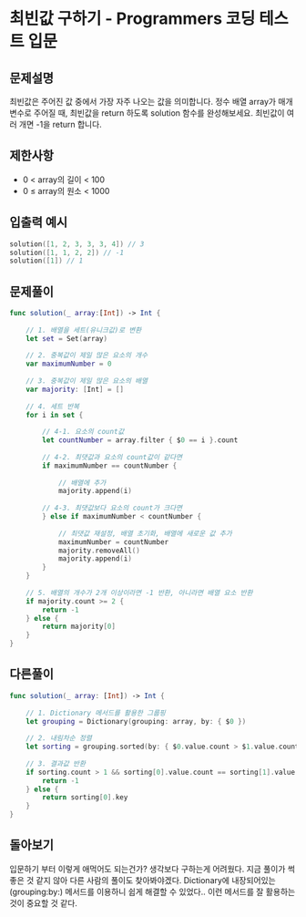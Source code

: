 # 최빈값 구하기 - Programmers 코딩 테스트 입문

## 문제설명
최빈값은 주어진 값 중에서 가장 자주 나오는 값을 의미합니다. 정수 배열 array가 매개변수로 주어질 때, 최빈값을 return 하도록 solution 함수를 완성해보세요. 최빈값이 여러 개면 -1을 return 합니다.

## 제한사항
- 0 < array의 길이 < 100
- 0 ≤ array의 원소 < 1000

## 입출력 예시
~~~swift
solution([1, 2, 3, 3, 3, 4]) // 3
solution([1, 1, 2, 2]) // -1
solution([1]) // 1
~~~

## 문제풀이 
~~~swift
func solution(_ array:[Int]) -> Int {
    
    // 1. 배열을 세트(유니크값)로 변환
    let set = Set(array)
    
    // 2. 중복값이 제일 많은 요소의 개수
    var maximumNumber = 0
    
    // 3. 중복값이 제일 많은 요소의 배열
    var majority: [Int] = []
    
    // 4. 세트 반복
    for i in set {
        
        // 4-1. 요소의 count값
        let countNumber = array.filter { $0 == i }.count
        
        // 4-2. 최댓값과 요소의 count값이 같다면
        if maximumNumber == countNumber {
            
            // 배열에 추가
            majority.append(i)
            
        // 4-3. 최댓값보다 요소의 count가 크다면
        } else if maximumNumber < countNumber {
            
            // 최댓값 재설정, 배열 초기화, 배열에 새로운 값 추가
            maximumNumber = countNumber
            majority.removeAll()
            majority.append(i)
        }
    }
    
    // 5. 배열의 개수가 2개 이상이라면 -1 반환, 아니라면 배열 요소 반환
    if majority.count >= 2 {
        return -1
    } else {
        return majority[0]
    }
}
~~~

## 다른풀이
~~~swift
func solution(_ array: [Int]) -> Int {
    
    // 1. Dictionary 메서드를 활용한 그룹핑
    let grouping = Dictionary(grouping: array, by: { $0 })
    
    // 2. 내림차순 정렬
    let sorting = grouping.sorted(by: { $0.value.count > $1.value.count })
    
    // 3. 결과값 반환
    if sorting.count > 1 && sorting[0].value.count == sorting[1].value.count {
        return -1
    } else {
        return sorting[0].key
    }
}
~~~

## 돌아보기
입문하기 부터 이렇게 애먹어도 되는건가? 생각보다 구하는게 어려웠다. 지금 풀이가 썩 좋은 것 같지 않아 다른 사람의 풀이도 찾아봐야겠다. Dictionary에 내장되어있는 (grouping:by:) 메서드를 이용하니 쉽게 해결할 수 있었다.. 이런 메서드를 잘 활용하는 것이 중요할 것 같다.